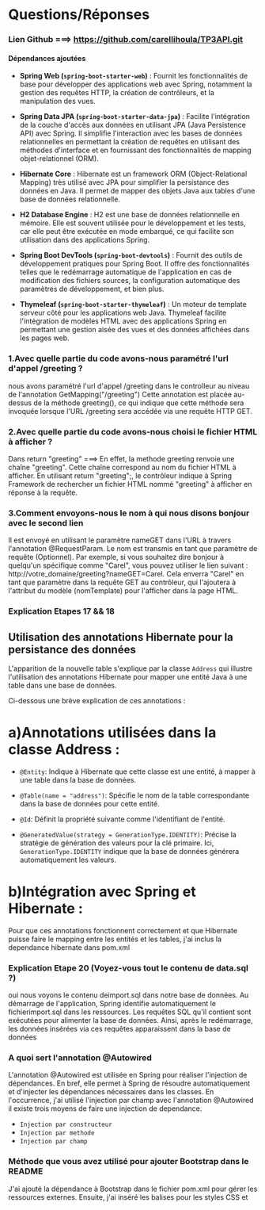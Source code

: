 # Questions/Réponses
  
### Lien Github ===> https://github.com/carellihoula/TP3API.git

#### Dépendances ajoutées

- **Spring Web (`spring-boot-starter-web`)** :
  Fournit les fonctionnalités de base pour développer des applications web avec Spring, notamment la gestion des requêtes HTTP,
  la création de contrôleurs, et la manipulation des vues.

- **Spring Data JPA (`spring-boot-starter-data-jpa`)** :
  Facilite l'intégration de la couche d'accès aux données en utilisant JPA (Java Persistence API) avec Spring. 
  Il simplifie l'interaction avec les bases de données relationnelles en permettant la création de requêtes en 
  utilisant des méthodes d'interface et en fournissant des fonctionnalités de mapping objet-relationnel (ORM).

- **Hibernate Core** :
  Hibernate est un framework ORM (Object-Relational Mapping) très utilisé avec JPA pour simplifier la persistance des
  données en Java. Il permet de mapper des objets Java aux tables d'une base de données relationnelle.

- **H2 Database Engine** :
  H2 est une base de données relationnelle en mémoire. Elle est souvent utilisée pour le développement et 
  les tests, car elle peut être exécutée en mode embarqué, ce qui facilite son utilisation dans des applications Spring.

- **Spring Boot DevTools (`spring-boot-devtools`)** :
  Fournit des outils de développement pratiques pour Spring Boot. Il offre des fonctionnalités telles que 
  le redémarrage automatique de l'application en cas de modification des fichiers sources, 
  la configuration automatique des paramètres de développement, et bien plus.

- **Thymeleaf (`spring-boot-starter-thymeleaf`)** :
  Un moteur de template serveur côté pour les applications web Java. Thymeleaf facilite l'intégration de modèles HTML 
  avec des applications Spring en permettant une gestion aisée des vues et des données affichées dans les pages web.


### 1.Avec quelle partie du code avons-nous paramétré l'url d'appel /greeting ?
nous avons paramétré l'url d'appel /greeting dans le controlleur au niveau de l'annotation
GetMapping("/greeting")
Cette annotation est placée au-dessus de la méthode greeting(), 
ce qui indique que cette méthode sera invoquée lorsque l'URL /greeting sera accédée via une requête HTTP GET.

### 2.Avec quelle partie du code avons-nous choisi le fichier HTML à afficher ?
Dans return "greeting" ===>
En effet, la methode greeting renvoie une chaîne "greeting". Cette chaîne correspond au nom du 
fichier HTML à afficher. En utilisant return "greeting";, le contrôleur indique à Spring Framework 
de rechercher un fichier HTML nommé "greeting" à afficher en réponse à la requête.

### 3.Comment envoyons-nous le nom à qui nous disons bonjour avec le second lien
Il est envoyé en utilisant le paramètre nameGET dans l'URL à travers l'annotation @RequestParam. 
Le nom est transmis en tant que paramètre de requête (Optionnel). 
Par exemple, si vous souhaitez dire bonjour à quelqu'un spécifique comme "Carel", 
vous pouvez utiliser le lien suivant : http://votre_domaine/greeting?nameGET=Carel. 
Cela enverra "Carel" en tant que paramètre dans la requête GET au contrôleur, qui l'ajoutera à l'attribut du
modèle (nomTemplate) pour l'afficher dans la page HTML.

### Explication Etapes 17 && 18 
## Utilisation des annotations Hibernate pour la persistance des données
L'apparition de la nouvelle table s'explique par la classe `Address` qui illustre l'utilisation des annotations 
Hibernate pour mapper une entité Java à une table dans une base de données.

Ci-dessous une brève explication de ces annotations :
# a)Annotations utilisées dans la classe Address :

- `@Entity`: Indique à Hibernate que cette classe est une entité, à mapper à une table dans la base de données.

- `@Table(name = "address")`: Spécifie le nom de la table correspondante dans la base de données pour cette entité.

- `@Id`: Définit la propriété suivante comme l'identifiant de l'entité.

- `@GeneratedValue(strategy = GenerationType.IDENTITY)`: Précise la stratégie de génération des valeurs pour la 
clé primaire. Ici, `GenerationType.IDENTITY` indique que la base de données générera automatiquement les valeurs.

# b)Intégration avec Spring et Hibernate :
Pour que ces annotations fonctionnent correctement et que Hibernate puisse faire le mapping entre 
les entités et les tables, j'ai inclus la dependance hibernate dans pom.xml

### Explication Etape 20 (Voyez-vous tout le contenu de data.sql ?)
oui nous voyons le contenu deimport.sql dans notre base de données.
Au démarrage de l'application, Spring identifie automatiquement le fichierimport.sql dans les ressources. 
Les requêtes SQL qu'il contient sont exécutées pour alimenter la base de données. 
Ainsi, après le redémarrage, les données insérées via ces requêtes apparaissent dans la base de données

### A quoi sert l'annotation @Autowired
L'annotation @Autowired est utilisée en Spring pour réaliser l'injection de dépendances. 
En bref, elle permet à Spring de résoudre automatiquement et d'injecter les dépendances nécessaires dans les classes.
En l'occurrence, j'ai utilisé l'injection par champ avec l'annotation @Autowired
il existe trois moyens de faire une injection de dependance. 
 - `Injection par constructeur`
 - `Injection par methode`
 - `Injection par champ`

### Méthode que vous avez utilisé pour ajouter Bootstrap dans le README
J'ai ajouté la dépendance à Bootstrap dans le fichier pom.xml pour gérer les ressources externes. 
Ensuite, j'ai inséré les balises <link> pour les styles CSS et <script> pour les fonctionnalités JavaScript dans 
`navbar.html`, car il est inclus dans les deux pages (`greeting.html` et `addresses.html`). 

    - `<link href="/webjars/bootstrap/5.2.3/css/bootstrap.min.css" rel="stylesheet">` ==>CSS
    - `<script src="/webjars/bootstrap/5.2.3/js/bootstrap.min.js"></script>` ===> JavaScript

J'ai récupéré bootstrap dans maven repository, ensuite, je l'ai ajouté dans pom.xml

### Lien Github ===> https://github.com/carellihoula/TP3API.git
### Lien Github ===> https://github.com/carellihoula/TP3API.git
